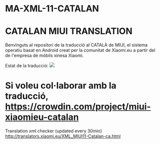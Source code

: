 # MA-XML-11-CATALAN

# CATALAN MIUI TRANSLATION

Benvinguts al repositori de la traducció al CATALÀ de MIUI, el sistema operatiu basat en Android creat per la comunitat de Xiaomi.eu a partir del de l'empresa de mòbils xinesa Xiaomi.

Estat de la traducció: <a title="Crowdin" target="_blank" href="https://crowdin.com/project/miui-xiaomieu-catalan"><img src="https://badges.crowdin.net/miui-xiaomieu-catalan/localized.svg"></a>

# Si voleu col·laborar amb la traducció, https://crowdin.com/project/miui-xiaomieu-catalan

Translation xml checker (updated every 30min)
http://translators.xiaomi.eu/XML_MIUI11-Catalan-ca.html
